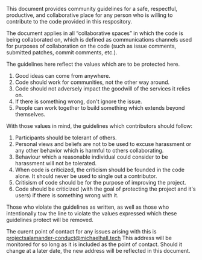 
This document provides community guidelines for a safe, respectful, productive, and collaborative place for any person who is willing to contribute to the code provided in this respository. 

The document applies in all “collaborative spaces” in which the code is being collaborated on, which is defined as communications channels used for purposes of collaboration on the code (such as issue comments, submitted patches, commit comments, etc.).

The guidelines here reflect the values which are to be protected here.

1. Good ideas can come from anywhere.
2. Code should work for communities, not the other way around.
3. Code should not adversely impact the goodwill of the services it relies on.
4. If there is something wrong, don't ignore the issue.
5. People can work together to build something which extends beyond themselves.

With those values in mind, the guidelines which contributors should follow:

1. Participants should be tolerant of others.
2. Personal views and beliefs are not to be used to excuse harassment or any other behavior which is harmful to others collaborating.
3. Behaviour which a reasonable individual could consider to be harassment will not be tolerated.
4. When code is criticized, the criticism should be founded in the code alone. It should never be used to single out a contributor.
5. Critisism of code should be for the purpose of improving the project.
6. Code should be criticized (with the goal of protecting the project and it's users) if there is something wrong with it.

Those who violate the guidelines as written, as well as those who intentionally tow the line to violate the values expressed which these guidelines protect will be removed.

The curent point of contact for any issues arising with this is projectsalamander-conduct@michaelhall.tech
This address will be monitored for so long as it is included as the point of contact.
Should it change at a later date, the new address will be reflected in this document.
